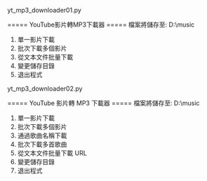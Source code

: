 yt_mp3_downloader01.py

===== YouTube影片轉MP3下載器 =====
檔案將儲存至: D:\music
1. 單一影片下載
2. 批次下載多個影片
3. 從文本文件批量下載
4. 變更儲存目錄
0. 退出程式

yt_mp3_downloader02.py

===== YouTube 影片轉 MP3 下載器 =====
檔案將儲存至: D:\music
1. 單一影片下載 
2. 批次下載多個影片 
3. 通過歌曲名稱下載
4. 批次下載多首歌曲 
5. 從文本文件批量下載 URL
6. 變更儲存目錄
0. 退出程式
